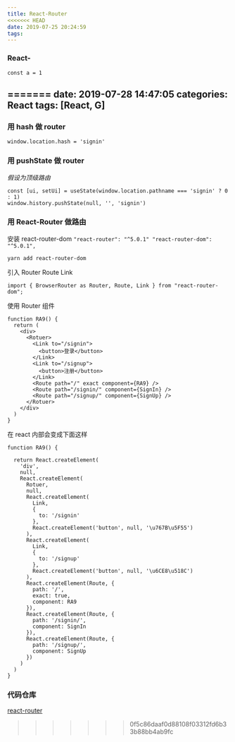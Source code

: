 ```yaml
---
title: React-Router
<<<<<<< HEAD
date: 2019-07-25 20:24:59
tags:
---
```


### React-

    const a = 1

    
=======
date: 2019-07-28 14:47:05
categories: React
tags: [React, G]
---

### 用 hash 做 router

    window.location.hash = 'signin'

### 用 pushState 做 router

_假设为顶级路由_

    const [ui, setUi] = useState(window.location.pathname === 'signin' ? 0 : 1)
    window.history.pushState(null, '', 'signin')

### 用 React-Router 做路由

安装 react-router-dom `"react-router": "^5.0.1" "react-router-dom": "^5.0.1",`

    yarn add react-router-dom

引入 Router Route Link

    import { BrowserRouter as Router, Route, Link } from "react-router-dom";

使用 Router 组件

    function RA9() {
      return (
        <div>
          <Rotuer>
            <Link to="/signin">
              <button>登录</button>
            </Link>
            <Link to="/signup">
              <button>注册</button>
            </Link>
            <Route path="/" exact component={RA9} />
            <Route path="/signin/" component={SignIn} />
            <Route path="/signup/" component={SignUp} />
          </Rotuer>
        </div>
      )
    }

在 react 内部会变成下面这样

    function RA9() {

      return React.createElement(
        'div',
        null,
        React.createElement(
          Rotuer,
          null,
          React.createElement(
            Link,
            {
              to: '/signin'
            },
            React.createElement('button', null, '\u767B\u5F55')
          ),
          React.createElement(
            Link,
            {
              to: '/signup'
            },
            React.createElement('button', null, '\u6CE8\u518C')
          ),
          React.createElement(Route, {
            path: '/',
            exact: true,
            component: RA9
          }),
          React.createElement(Route, {
            path: '/signin/',
            component: SignIn
          }),
          React.createElement(Route, {
            path: '/signup/',
            component: SignUp
          })
        )
      )
    }

### 代码仓库

[react-router](https://github.com/iiicon/react-demo-advance/blob/master/src/pages/RA9/index.jsx)
>>>>>>> 0f5c86daaf0d88108f03312fd6b33b88bb4ab9fc
